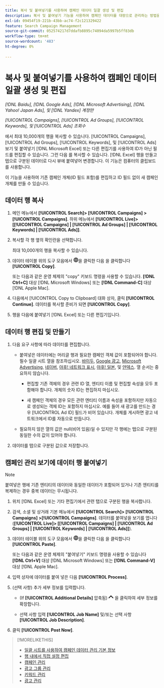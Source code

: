 ```yaml
---
title: 복사 및 붙여넣기를 사용하여 캠페인 데이터 일괄 생성 및 편집
description: 복사 및 붙여넣기 기능을 사용하여 캠페인 데이터를 대량으로 관리하는 방법을 알아봅니다.
exl-id: 09454f19-221b-43bb-ac74-f2c121329422
feature: Search Campaign Management
source-git-commit: 052574217d7ddafb8895c74094da5997b5ff83db
workflow-type: tm+mt
source-wordcount: '483'
ht-degree: 0%

---
```


# 복사 및 붙여넣기를 사용하여 캠페인 데이터 일괄 생성 및 편집

*[!DNL Baidu], [!DNL Google Ads], [!DNL Microsoft Advertising], [!DNL Yahoo! Japan Ads], 및 [!DNL Yandex] 계정만*

*[!UICONTROL Campaigns], [!UICONTROL Ad Groups], [!UICONTROL Keywords], 및 [!UICONTROL Ads] 조회수*

에서 최대 10,000개의 행을 복사할 수 있습니다. [!UICONTROL Campaigns], [!UICONTROL Ad Groups], [!UICONTROL Keywords], 및 [!UICONTROL Ads] 보기 및 붙여넣기 [!DNL Microsoft Excel] 또는 다른 편집기를 사용하여 ID가 아닌 필드를 편집할 수 있습니다. 그런 다음 를 복사할 수 있습니다. [!DNL Excel] 행을 만들고 탭으로 구분된 데이터로 다시 뷰에 붙여넣어 변경합니다. 이 기능은 컴퓨터의 클립보드를 사용합니다.

이 기능을 사용하여 기존 캠페인 개체(ID 필드 포함)를 편집하고 ID 필드 없이 새 캠페인 개체를 만들 수 있습니다.

## 데이터 행 복사

1. 메인 메뉴에서 **[!UICONTROL Search]> [!UICONTROL Campaigns] >[!UICONTROL Campaigns]**. 하위 메뉴에서 **[!UICONTROL Live]> \[[!UICONTROL Campaigns] \| [!UICONTROL Ad Groups] \| [!UICONTROL Keywords] \| [!UICONTROL Ads]\]**.

1. 복사할 각 행 옆의 확인란을 선택합니다.

   최대 10,000개의 행을 복사할 수 있습니다.

1. 데이터 테이블 위의 도구 모음에서 ![자세히](/help/search-social-commerce/assets/more.png "자세히")을 클릭한 다음 을 클릭합니다 **[!UICONTROL Copy]**.

   또는 다음과 같은 운영 체제의 &quot;copy&quot; 키보드 명령을 사용할 수 있습니다. **[!DNL Ctrl+C]** 대상 [!DNL Microsoft Windows] 또는 **[!DNL Command-C]** 대상 [!DNL Apple Mac].

1. 다음에서 [!UICONTROL Copy to Clipboard] 대화 상자, 클릭 **[!UICONTROL Continue]**. 데이터를 복사할 준비가 되면 **[!UICONTROL Copy]**.

1. 행을 다음에 붙여넣기 [!DNL Excel] 또는 다른 편집기입니다.

## 데이터 행 편집 및 만들기

1. 다음 요구 사항에 따라 데이터를 편집합니다.

   * 붙여넣은 데이터에는 머리글 행과 필요한 캠페인 객체 값이 포함되어야 합니다. 필수 일괄 시트 열을 참조하십시오. [바이두](/help/search-social-commerce/campaign-management/bulksheets/bulksheet-data-formats/bulksheet-data-baidu.md), [Google 광고](/help/search-social-commerce/campaign-management/bulksheets/bulksheet-data-formats/bulksheet-data-google.md), [Microsoft Advertising](/help/search-social-commerce/campaign-management/bulksheets/bulksheet-data-formats/bulksheet-data-microsoft.md), [네이버](/help/search-social-commerce/campaign-management/bulksheets/bulksheet-data-formats/bulksheet-data-naver.md), [야후! 네트워크 표시](/help/search-social-commerce/campaign-management/bulksheets/bulksheet-data-formats/bulksheet-data-yahoo-display-network.md), [야후! 일본](/help/search-social-commerce/campaign-management/bulksheets/bulksheet-data-formats/bulksheet-data-yahoo-japan.md), 및 [얀덱스](/help/search-social-commerce/campaign-management/bulksheets/bulksheet-data-formats/bulksheet-data-yandex.md). 열 순서는 중요하지 않습니다.

      * 편집할 기존 객체의 경우 관련 ID 열, 엔티티 이름 및 편집할 속성을 모두 포함해야 합니다. 개체의 숫자 ID는 편집하지 마십시오.

      * 새 캠페인 객체의 경우 모든 관련 엔티티 이름과 속성을 포함하지만 자동으로 생성되는 객체 ID는 포함하지 마십시오. 예를 들어 새 광고를 만드는 경우 [!UICONTROL Ad ID] 필드가 비어 있습니다. 개체를 게시하면 광고 네트워크에서 ID를 자동으로 만듭니다.

   * 필요하지 않은 열의 값은 null(비어 있음)일 수 있지만 각 행에는 탭으로 구분된 동일한 수의 값이 있어야 합니다.

1. 데이터를 탭으로 구분된 값으로 저장합니다.

## 캠페인 관리 보기에 데이터 행 붙여넣기

>[!NOTE]
>
>붙여넣은 행에 기존 엔티티의 데이터와 동일한 데이터가 포함되어 있거나 기존 엔티티를 복제하는 경우 중복 데이터는 무시됩니다.

1. 위치 [!DNL Excel] 또는 기타 편집기에서 관련 탭으로 구분된 행을 복사합니다.

1. 검색, 소셜 및 상거래 기본 메뉴에서 **[!UICONTROL Search]> [!UICONTROL Campaigns] >[!UICONTROL Campaigns]**. 데이터를 붙여넣을 보기를 엽니다(**[!UICONTROL Live]> \[[!UICONTROL Campaigns] \| [!UICONTROL Ad Groups] \| [!UICONTROL Keywords] \| [!UICONTROL Ads]\]**).

1. 데이터 테이블 위의 도구 모음에서 ![자세히](/help/search-social-commerce/assets/more.png "자세히")을 클릭한 다음 을 클릭합니다 **[!UICONTROL Paste]**.

   또는 다음과 같은 운영 체제의 &quot;붙여넣기&quot; 키보드 명령을 사용할 수 있습니다 **[!DNL Ctrl+V]** 대상 [!DNL Microsoft Windows] 또는 **[!DNL Command-V]** 대상 [!DNL Apple Mac].

1. 입력 상자에 데이터를 붙여 넣은 다음 **[!UICONTROL Process]**.

1. (선택 사항) 추가 세부 정보를 입력합니다.

   * (If **[!UICONTROL Additional Details]** 압축됨) ![열기](/help/search-social-commerce/assets/chevron-up.png "열기") 을 클릭하여 세부 정보를 확장합니다.

   * 선택 사항 입력 **[!UICONTROL Job Name]** 및/또는 선택 사항 **[!UICONTROL Job Description]**.

1. 클릭 **[!UICONTROL Post Now]**.


>[!MORELIKETHIS]
>
>* [일괄 시트를 사용하여 캠페인 데이터 관리 기본 정보](/help/search-social-commerce/campaign-management/bulksheets/bulksheet-about.md)
>* [행 내에서 직접 설정 편집](/help/search-social-commerce/common-tasks/settings-edit-within-row.md)
>* [캠페인 관리](/help/search-social-commerce/campaign-management/campaigns/campaign-manage.md)
>* [광고 그룹 관리](/help/search-social-commerce/campaign-management/campaigns/ad-group-manage.md)
>* [키워드 관리](/help/search-social-commerce/campaign-management/campaigns/keyword-manage.md)
>* [광고 관리](/help/search-social-commerce/campaign-management/campaigns/ad-manage.md)
